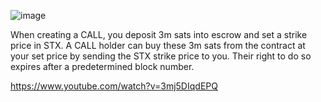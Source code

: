 ![image](https://github.com/Rapha-btc/fountain-blue/assets/6700158/3dd522d8-3f39-41be-bae1-cf5a939ae00f)



When creating a CALL, you deposit 3m sats into escrow and set a strike price in STX.
A CALL holder can buy these 3m sats from the contract at your set price by sending the STX strike price to you. Their right to do so expires after a predetermined block number.

https://www.youtube.com/watch?v=3mj5DIqdEPQ
